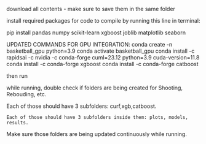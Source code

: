 download all contents - make sure to save them in the same folder

install required packages for code to compile by running this line in terminal:


pip install pandas numpy scikit-learn xgboost joblib matplotlib seaborn

UPDATED COMMANDS FOR GPU INTEGRATION:
conda create -n basketball_gpu python=3.9
conda activate basketball_gpu
conda install -c rapidsai -c nvidia -c conda-forge cuml=23.12 python=3.9 cuda-version=11.8
conda install -c conda-forge xgboost
conda install -c conda-forge catboost

then run

while running, double check if folders are being created for Shooting, Rebouding, etc. 

  Each of those should have 3 subfolders: curf,xgb,catboost.
  
    Each of those should have 3 subfolders inside them: plots, models, results.
    
  Make sure those folders are being updated continuously while running.
